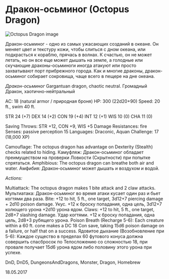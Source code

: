 # Дракон-осьминог (Оctopus Dragon)

![Оctopus Dragon image](archive/img/other/DnD5/OctopusDragon.jpg)

Дракон-осьминог - одно из самых ужасающих созданий в океане. Он меняет цвет и текстуру кожи, чтобы слиться с дном океана, или подкрасться к кораблю, прячась в волнах. К счастью, он не может летать, но он все еще может дышать на земле, а голодные или скучающие драконы-осьминоги иногда атакуют или просто захватывают порт прибрежного города. Как и многие драконы, дракон-осьминог собирает сокровища, чаще всего в пещере на дне океана.

_Дракон-осьминог_
Gargantuan dragon, chaotic neutral. 
Громадный Дракон, хаотично-нейтральный

AC: 18 (natural armor / природная броня) 
HP: 300 (22d20+90) 
Speed: 20 ft., swim 40 ft. 

STR 24 (+7) DEX 14 (+2) CON 19 (+4) INT 12 (+1) WIS 10 (0) CHA 11 (0) 

Saving Throws: STR +12, CON +9, WIS +5 
Damage Resistances: fire 
Senses: passive perception 15 
Languages: Draconic, Aquan 
Challenge: 17 (18,000 XP) 

Camouflage: The octopus dragon has advantage on Dexterity (Stealth) checks 
related to hiding. 
Камуфляж: Дракон-осьминог обладает преимуществом на проверки Ловкости (Скрытности) при попытке спрятаться.
Amphibious: The octopus dragon can breathe both air and water.
Амфибия: Дракон-осьминог может дышать и воздухом и водой.

_Actions:_ 

Multiattack: The octopus dragon makes 1 bite attack and 2 claw attacks. 
Мультиатака: Дракон-осьминог во время атаки кусает один раз и бьет когтями два раза.
Bite: +12 to hit, 5 ft., one target, 3d12+7 piercing damage + 2d10 poison 
damage. 
Укус. +12 к броску попадания, одна цель, 3d12+7 колющего урона +2d10 урона ядом.
Claws: +12 to hit, 5 ft., one target, 2d8+7 slashing damage. 
Удар когтями. +12 к броску попадания, одна цель, 2d8+3 рубящего урона.
Poison Breath (Recharge 5-6): Each creature within a 60 ft. cone makes a DC 
18 Con save, taking 15d6 poison damage on a failure, or half that on a 
success. 
Ядовитое дыхание (Возобновление при 5-6): Каждое существо в пределах 60 футового конуса должна совершить спасбросок по Телосложению со сложностью 18, при провале получает 15d6 урона ядом либо половину этого урона при успехе.

<p class='hashtags'>DnD, DnD5, DungeonsAndDragons, Monster, Dragon, Homebrew</p>
<p class='date noRedString'>18.05.2017</p>